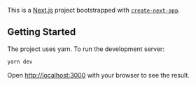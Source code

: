 This is a [Next.js](https://nextjs.org/) project bootstrapped with [`create-next-app`](https://github.com/vercel/next.js/tree/canary/packages/create-next-app).

## Getting Started

The project uses yarn. To run the development server:

```bash
yarn dev
```

Open [http://localhost:3000](http://localhost:3000) with your browser to see the result.